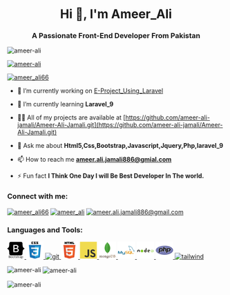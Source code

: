 <h1 align="center">Hi 👋, I'm Ameer_Ali</h1>
<h3 align="center">A Passionate Front-End Developer From Pakistan</h3>

<p align="left"> <img src="https://komarev.com/ghpvc/?username=ameer-ali&label=Profile%20views&color=0e75b6&style=flat" alt="ameer-ali" /> </p>

<p align="left"> <a href="https://github.com/ryo-ma/github-profile-trophy"><img src="https://github-profile-trophy.vercel.app/?username=ameer-ali" alt="ameer-ali" /></a> </p>

<p align="left"> <a href="https://twitter.com/ameer_ali66" target="blank"><img src="https://img.shields.io/twitter/follow/ameer_ali66?logo=twitter&style=for-the-badge" alt="ameer_ali66" /></a> </p>

- 🔭 I’m currently working on [E-Project_Using_Laravel](https://github.com/ameer-ali-jamali/E_Project_Using_Laravel.git)

- 🌱 I’m currently learning **Laravel_9**

- 👨‍💻 All of my projects are available at [https://github.com/ameer-ali-jamali/Ameer-Ali-Jamali.git](https://github.com/ameer-ali-jamali/Ameer-Ali-Jamali.git)

- 💬 Ask me about **Html5,Css,Bootstrap,Javascript,Jquery,Php,laravel_9**

- 📫 How to reach me **ameer.ali.jamali886@gmial.com**

- ⚡ Fun fact **I Think One Day I will Be Best Developer In The world.**

<h3 align="left">Connect with me:</h3>
<p align="left">
<a href="https://twitter.com/ameer_ali66" target="blank"><img align="center" src="https://raw.githubusercontent.com/rahuldkjain/github-profile-readme-generator/master/src/images/icons/Social/twitter.svg" alt="ameer_ali66" height="30" width="40" /></a>
<a href="https://linkedin.com/in/ameer_ali" target="blank"><img align="center" src="https://raw.githubusercontent.com/rahuldkjain/github-profile-readme-generator/master/src/images/icons/Social/linked-in-alt.svg" alt="ameer_ali" height="30" width="40" /></a>
<a href="https://fb.com/ameer.ali.jamali886@gmail.com" target="blank"><img align="center" src="https://raw.githubusercontent.com/rahuldkjain/github-profile-readme-generator/master/src/images/icons/Social/facebook.svg" alt="ameer.ali.jamali886@gmail.com" height="30" width="40" /></a>
</p>

<h3 align="left">Languages and Tools:</h3>
<p align="left"> <a href="https://getbootstrap.com" target="_blank" rel="noreferrer"> <img src="https://raw.githubusercontent.com/devicons/devicon/master/icons/bootstrap/bootstrap-plain-wordmark.svg" alt="bootstrap" width="40" height="40"/> </a> <a href="https://www.w3schools.com/css/" target="_blank" rel="noreferrer"> <img src="https://raw.githubusercontent.com/devicons/devicon/master/icons/css3/css3-original-wordmark.svg" alt="css3" width="40" height="40"/> </a> <a href="https://git-scm.com/" target="_blank" rel="noreferrer"> <img src="https://www.vectorlogo.zone/logos/git-scm/git-scm-icon.svg" alt="git" width="40" height="40"/> </a> <a href="https://www.w3.org/html/" target="_blank" rel="noreferrer"> <img src="https://raw.githubusercontent.com/devicons/devicon/master/icons/html5/html5-original-wordmark.svg" alt="html5" width="40" height="40"/> </a> <a href="https://developer.mozilla.org/en-US/docs/Web/JavaScript" target="_blank" rel="noreferrer"> <img src="https://raw.githubusercontent.com/devicons/devicon/master/icons/javascript/javascript-original.svg" alt="javascript" width="40" height="40"/> </a> <a href="https://www.mongodb.com/" target="_blank" rel="noreferrer"> <img src="https://raw.githubusercontent.com/devicons/devicon/master/icons/mongodb/mongodb-original-wordmark.svg" alt="mongodb" width="40" height="40"/> </a> <a href="https://www.mysql.com/" target="_blank" rel="noreferrer"> <img src="https://raw.githubusercontent.com/devicons/devicon/master/icons/mysql/mysql-original-wordmark.svg" alt="mysql" width="40" height="40"/> </a> <a href="https://nodejs.org" target="_blank" rel="noreferrer"> <img src="https://raw.githubusercontent.com/devicons/devicon/master/icons/nodejs/nodejs-original-wordmark.svg" alt="nodejs" width="40" height="40"/> </a> <a href="https://www.php.net" target="_blank" rel="noreferrer"> <img src="https://raw.githubusercontent.com/devicons/devicon/master/icons/php/php-original.svg" alt="php" width="40" height="40"/> </a> <a href="https://tailwindcss.com/" target="_blank" rel="noreferrer"> <img src="https://www.vectorlogo.zone/logos/tailwindcss/tailwindcss-icon.svg" alt="tailwind" width="40" height="40"/> </a> </p>

<p><img align="left" src="https://github-readme-stats.vercel.app/api/top-langs?username=ameer-ali&show_icons=true&locale=en&layout=compact" alt="ameer-ali" /></p>

<p>&nbsp;<img align="center" src="https://github-readme-stats.vercel.app/api?username=ameer-ali&show_icons=true&locale=en" alt="ameer-ali" /></p>

<p><img align="center" src="https://github-readme-streak-stats.herokuapp.com/?user=ameer-ali&" alt="ameer-ali" /></p>
